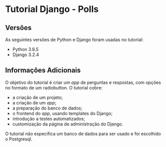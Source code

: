 # Tutorial Django - Polls 

## Versões
As seguintes versões de Python e Django foram usadas no tutorial:

* Python 3.8.5
* Django 3.2.4

## Informações Adicionais
O objetivo do tutorial é criar um *app* de perguntas e respostas, com opções no formato de um radiobutton. O tutorial cobre:

* a criação de um projeto;
* a criação de um *app*;
* a preparação do banco de dados;
* o frontend do *app*, usando templates do Django;
* introdução a testes automatizados;
* customização da página de administração do Django.

O tutorial não especifica um banco de dados para ser usado e foi escolhido o Postgresql. 